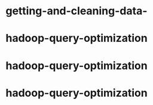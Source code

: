 # getting-and-cleaning-data-
# hadoop-query-optimization
# hadoop-query-optimization
# hadoop-query-optimization
